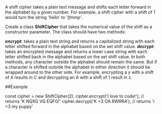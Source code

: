 A shift cipher takes a plain text message and shifts each letter forward in the alphabet by a given number. 
For example, a shift cipher with a shift of 1 would turn the string *'hello'* to *'ifmmp'*.

Create a class **ShiftCipher** that takes the numerical value of the shift as a constructor parameter. The class should have two methods:

***encrypt***: takes a plain text string and returns a capitalized string with each letter shifted forward in the alphabet based on the set shift value.
***decrypt***: takes an encrypted message and returns a lower case string with each letter shifted back in the alphabet based on the set shift value.
In both methods, any character outside the alphabet should remain the same.
But if a character is shifted outside the alphabet in either direction it should be wrapped around to the other side. For example, encrypting a y with a shift of 4 results in C and decrypting an A with a shift of 1 result in z.

##Example 

const cipher = new ShiftCipher(2);
cipher.encrypt('I love to code!'); // returns 'K NQXG VQ EQFG!'
cipher.decrypt('K <3 OA RWRRA'); // returns 'i <3 my puppy'
